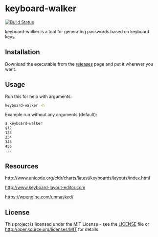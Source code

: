 # keyboard-walker

[![Build Status](https://travis-ci.com/Merik88/keyboard-walker.svg?branch=master)](https://travis-ci.com/Merik88/keyboard-walker)

keyboard-walker is a tool for generating passwords based on keyboard keys.

## Installation

Download the executable from the [releases](https://github.com/Merik88/keyboard-walker/releases) page and put it wherever you want.

## Usage

Run this for help with arguments:

```bash
keyboard-walker -h
```

Example run without any arguments (default):

```bash
$ keyboard-walker
§12
123
234
345
456
...
```

## Resources

<http://www.unicode.org/cldr/charts/latest/keyboards/layouts/index.html>

<http://www.keyboard-layout-editor.com>

<https://wpengine.com/unmasked/>

## License

This project is licensed under the MIT License - see the [LICENSE](LICENSE.txt) file or <http://opensource.org/licenses/MIT> for details
